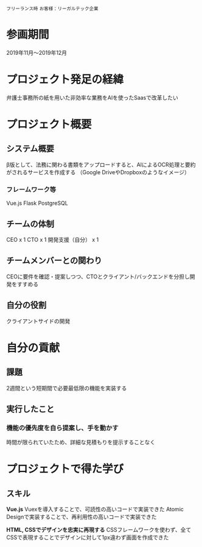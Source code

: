 `フリーランス時` `お客様：リーガルテック企業` 

# 参画期間
2019年11月〜2019年12月

# プロジェクト発足の経緯
弁護士事務所の紙を用いた非効率な業務をAIを使ったSaasで改革したい

# プロジェクト概要
## システム概要
β版として、法務に関わる書類をアップロードすると、AIによるOCR処理と要約がされるサービスを作成する
（Google DriveやDropboxのようなイメージ）

### フレームワーク等
Vue.js
Flask
PostgreSQL

## チームの体制
CEO x 1
CTO x 1
開発支援（自分） x 1

## チームメンバーとの関わり
CEOに要件を確認・提案しつつ、CTOとクライアント/バックエンドを分担し開発をすすめる

## 自分の役割
クライアントサイドの開発

# 自分の貢献
## 課題
2週間という短期間で必要最低限の機能を実装する

## 実行したこと
### 機能の優先度を自ら提案し、手を動かす
時間が限られていたため、詳細な見積もりを提示することなく　

# プロジェクトで得た学び

## スキル
**Vue.js** 
Vuexを導入することで、可読性の高いコードで実装できた
Atomic Designで実装することで、再利用性の高いコードで実装できた

**HTML, CSSでデザインを忠実に再現する** 
CSSフレームワークを使わず、全てCSSで表現することでデザインに対して1px違わず画面を作成できた
